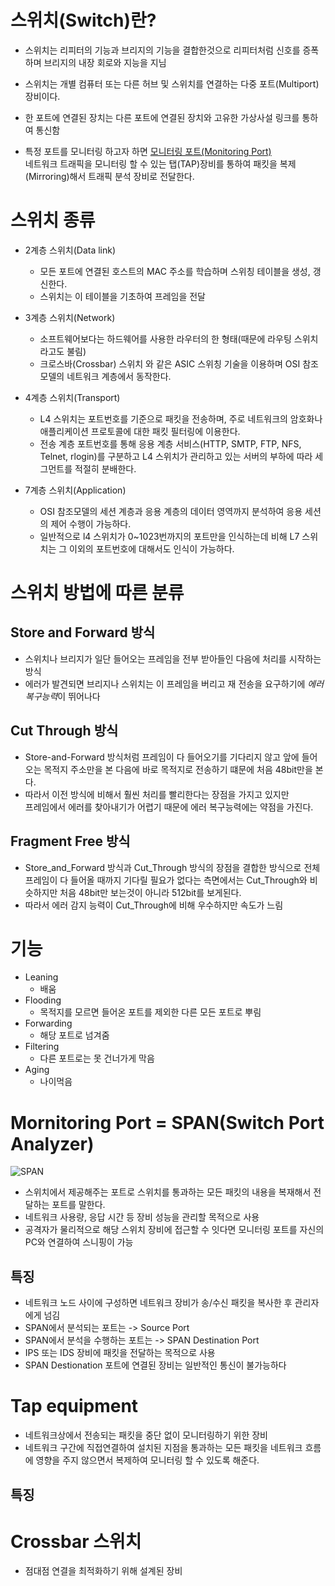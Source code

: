 # 스위치(Switch)란?

* 스위치는 리피터의 기능과 브리지의 기능을 결합한것으로 리피터처럼 신호를 증폭하며 브리지의 내장 회로와 지능을 지님

* 스위치는 개별 컴퓨터 또는 다른 허브 및 스위치를 연결하는 다중 포트(Multiport)장비이다.
* 한 포트에 연결된 장치는 다른 포트에 연결된 장치와 고유한 가상사설 링크를 통하여 통신함
* 특정 포트를 모니터링 하고자 하면 [모니터링 포트(Monitoring Port)](#mornitoring-port--spanswitch-port-analyzer)
<br/> 네트워크 트래픽을 모니터링 할 수 있는 탭(TAP)장비를 통하여 패킷을 복제(Mirroring)해서 트래픽 분석 장비로 전달한다.


# 스위치 종류
* 2계층 스위치(Data link)
    * 모든 포트에 연결된 호스트의 MAC 주소를 학습하며 스위칭 테이블을 생성, 갱신한다.
    * 스위치는 이 테이블을 기초하여 프레임을 전달

* 3계층 스위치(Network)
    * 소프트웨어보다는 하드웨어를 사용한 라우터의 한 형태(때문에 라우팅 스위치라고도 불림)
    * 크로스바(Crossbar) 스위치 와 같은 ASIC 스위칭 기술을 이용하며 OSI 참조모델의 네트워크 계층에서 동작한다.

* 4계층 스위치(Transport)
    * L4 스위치는 포트번호를 기준으로 패킷을 전송하며, 주로 네트워크의 암호화나 애플리케이션 프로토콜에 대한 패킷 필터링에 이용한다.
    * 전송 계층 포트번호를 통해 응용 계층 서비스(HTTP, SMTP, FTP, NFS, Telnet, rlogin)를 구분하고 L4 스위치가 관리하고 있는 서버의 부하에 따라 세그먼트를 적절히 분배한다.


* 7계층 스위치(Application)

    * OSI 참조모델의 세션 계층과 응용 계층의 데이터 영역까지 분석하여 응용 세션의 제어 수행이 가능하다.
    * 일반적으로 l4 스위치가 0~1023번까지의 포트만을 인식하는데 비해 L7 스위치는 그 이외의 포트번호에 대해서도 인식이 가능하다.

# 스위치 방법에 따른 분류

## Store and Forward 방식

* 스위치나 브리지가 일단 들어오는 프레임을 전부 받아들인 다음에 처리를 시작하는 방식
* 에러가 발견되면 브리지나 스위치는 이 프레임을 버리고 재 전송을 요구하기에
*에러 복구능력*이 뛰어나다
## Cut Through 방식
* Store-and-Forward 방식처럼 프레임이 다 들어오기를 기다리지 않고 앞에 들어오는 목적지 주소만을 본 다음에 바로 목적지로 전송하기 떄문에 처음 48bit만을 본다.
* 따라서 이전 방식에 비해서 훨씬 처리를 빨리한다는 장점을 가지고 있지만<br/>
프레임에서 에러를 찾아내기가 어렵기 때문에 에러 복구능력에는 약점을 가진다.

## Fragment Free 방식
* Store_and_Forward 방식과 Cut_Through 방식의 장점을 결합한 방식으로 전체 프레임이 다 들어올 때까지 기다릴 필요가 없다는 측면에서는 Cut_Through와 비슷하지만 처음 48bit만 보는것이 아니라 512bit를 보게된다. 
* 따라서 에러 감지 능력이 Cut_Through에 비해 우수하지만 속도가 느림

# 기능
* Leaning
    * 배움
* Flooding 
    * 목적지를 모르면 들어온 포트를 제외한 다른 모든 포트로 뿌림
* Forwarding
    * 해당 포트로 넘겨줌
* Filtering
    * 다른 포트로는 못 건너가게 막음
* Aging
    * 나이먹음

# Mornitoring Port = SPAN(Switch Port Analyzer)
![SPAN](https://www.garlandtechnology.com/hs-fs/hubfs/Current/Diagrams/Diagrams%202020/TAP-v-SPAN-Diagram-SPAN.png?width=599&height=220&name=TAP-v-SPAN-Diagram-SPAN.png)

* 스위치에서 제공해주는 포트로 스위치를 통과하는 모든 패킷의 내용을 복재해서 전달하는 포트를 말한다.
* 네트워크 사용량, 응답 시간 등 장비 성능을 관리할 목적으로 사용
* 공격자가 물리적으로 해당 스위치 장비에 접근할 수 잇다면 모니터링 포트를 자신의 PC와 연결하여 스니핑이 가능

## 특징
* 네트워크 노드 사이에 구성하면 네트워크 장비가 송/수신 패킷을 복사한 후 관리자에게 넘김
* SPAN에서 분석되는 포트는 -> Source Port
* SPAN에서 분석을 수행하는 포트는 -> SPAN Destination Port
* IPS 또는 IDS 장비에 패킷을 전달하는 목적으로 사용
* SPAN Destionation 포트에 연결된 장비는 일반적인 통신이 불가능하다

# Tap equipment
* 네트워크상에서 전송되는 패킷을 중단 없이 모니터링하기 위한 장비
* 네트워크 구간에 직접연결하여 설치된 지점을 통과하는 모든 패킷을 네트워크 흐름에 영향을 주지 않으면서
복제하여 모니터링 할 수 있도록 해준다.

## 특징


# Crossbar 스위치
* 점대점 연결을 최적화하기 위해 설계된 장비
